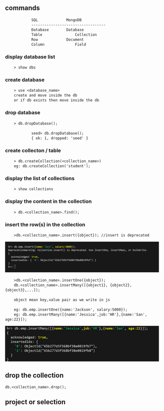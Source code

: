 ## commands 
                SQL		        MongoDB	
                ----------------------------------
                Database		Database	
                Table		        Collection	
                Row		        Document	
                Column		        Field	


### display database list
        > show dbs

### create database
        > use <database_name>
        create and move inside the db
        or if db exists then move inside the db

### drop database
        > db.dropDatabase();

                seed> db.dropDatabase();
                { ok: 1, dropped: 'seed' }

### create collecton / table
        > db.createCollection(<collection_name>)
        eg: db.createCollection('student');

### display the list of collections
        > show collections

### display the content in the collection
        > db.<collection_name>.find();

### insert the row(s) in the collection
        >db.<collection_name>.insert({object}); //insert is deprecated
![pic3](./img/11.png)

        >db.<collection_name>.insertOne({object});
        db.<collection_name>.insertMany([{object1}, {object2}, {object3},...]);

        object mean key,value pair as we write in js

        eg: db.emp.insertOne({name:'Jackson', salary:5000});
        eg: db.emp.insertMany([{name:'Jessica',job:'HR'},{name:'San', age:22}]);

![pic3](./img/12.png)


## drop the collection
    db.<collection_name>.drop();


## project or selection